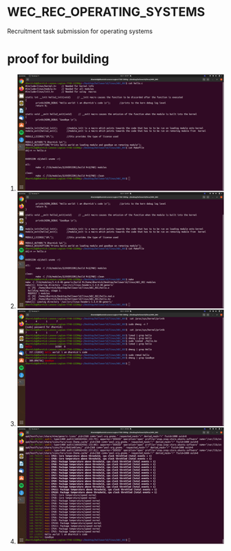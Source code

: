 # WEC_REC_OPERATING_SYSTEMS
Recruitment task submission for operating systems
<h1> proof for building </h1>
<ol>
<li><img src="https://github.com/dharmicksai/WEC_REC_OPERATING_SYSTEMS/blob/main/Proof%20for%20building/Screenshot%20from%202020-10-04%2020-47-03.png"></li>
<li><img src="https://github.com/dharmicksai/WEC_REC_OPERATING_SYSTEMS/blob/main/Proof%20for%20building/Screenshot%20from%202020-10-04%2020-47-19.png"></li>
<li><img src="https://github.com/dharmicksai/WEC_REC_OPERATING_SYSTEMS/blob/main/Proof%20for%20building/Screenshot%20from%202020-10-04%2020-50-40.png"></li>
<li><img src="https://github.com/dharmicksai/WEC_REC_OPERATING_SYSTEMS/blob/main/Proof%20for%20building/Screenshot%20from%202020-10-04%2020-50-55.png"></li>
</ol>

